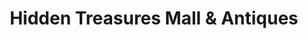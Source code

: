 ---
title: "Hidden Treasures Mall & Antiques"
url: /loves-park/hidden-treasures-mall-and-antiques/
shop: antiques
---
